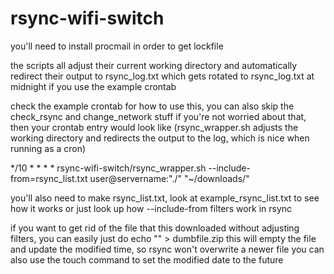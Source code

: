 # rsync-wifi-switch

you'll need to install procmail in order to get lockfile

the scripts all adjust their current working directory and automatically redirect their output to rsync_log.txt which gets rotated to rsync_log.txt at midnight if you use the example crontab

check the example crontab for how to use this, you can also skip the check_rsync and change_network stuff if you're not worried about that, then your crontab entry would look like (rsync_wrapper.sh adjusts the working directory and redirects the output to the log, which is nice when running as a cron)

*/10 * * * * rsync-wifi-switch/rsync_wrapper.sh --include-from=rsync_list.txt user@servername:"./" "~/downloads/"

you'll also need to make rsync_list.txt, look at example_rsync_list.txt to see how it works or just look up how --include-from filters work in rsync

if you want to get rid of the file that this downloaded without adjusting filters, you can easily just do
echo "" > dumbfile.zip
this will empty the file and update the modified time, so rsync won't overwrite a newer file
you can also use the touch command to set the modified date to the future
